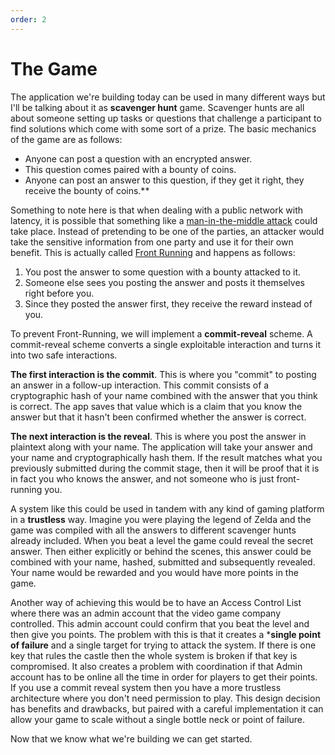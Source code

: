 ```yaml
---
order: 2
---
```


# The Game

The application we're building today can be used in many different ways but I'll be talking about it as **scavenger hunt** game. Scavenger hunts are all about someone setting up tasks or questions that challenge a participant to find solutions which come with some sort of a prize. The basic mechanics of the game are as follows:

* Anyone can post a question with an encrypted answer.
* This question comes paired with a bounty of coins.
*  Anyone can post an answer to this question, if they get it right, they receive the bounty of coins.**


Something to note here is that when dealing with a public network with latency, it is possible that something like a [man-in-the-middle attack](https://en.wikipedia.org/wiki/Man-in-the-middle_attack) could take place. Instead of pretending to be one of the parties, an attacker would take the sensitive information from one party and use it for their own benefit. This is actually called [Front Running](https://en.wikipedia.org/wiki/Front_running) and happens as follows:

1. You post the answer to some question with a bounty attacked to it.
2. Someone else sees you posting the answer and posts it themselves right before you.
3. Since they posted the answer first, they receive the reward instead of you.


To prevent Front-Running, we will implement a **commit-reveal** scheme. A commit-reveal scheme converts a single exploitable interaction and turns it into two safe interactions.

**The first interaction is the commit**. This is where you "commit" to posting an answer in a follow-up interaction. This commit consists of a cryptographic hash of your name combined with the answer that you think is correct. The app saves that value which is a claim that you know the answer but that it hasn't been confirmed whether the answer is correct.

**The next interaction is the reveal**. This is where you post the answer in plaintext along with your name. The application will take your answer and your name and cryptographically hash them. If the result matches what you previously submitted during the commit stage, then it will be proof that it is in fact you who knows the answer, and not someone who is just front-running you.

A system like this could be used in tandem with any kind of gaming platform in a **trustless** way. Imagine you were playing the legend of Zelda and the game was compiled with all the answers to different scavenger hunts already included. When you beat a level the game could reveal the secret answer. Then either explicitly or behind the scenes, this answer could be combined with your name, hashed, submitted and subsequently revealed. Your name would be rewarded and you would have more points in the game.

Another way of achieving this would be to have an Access Control List where there was an admin account that the video game company controlled. This admin account could confirm that you beat the level and then give you points. The problem with this is that it creates a ***single point of failure** and a single target for trying to attack the system. If there is one key that rules the castle then the whole system is broken if that key is compromised. It also creates a problem with coordination if that Admin account has to be online all the time in order for players to get their points. If you use a commit reveal system then you have a more trustless architecture where you don't need permission to play. This design decision has benefits and drawbacks, but paired with a careful implementation it can allow your game to scale without a single bottle neck or point of failure.

Now that we know what we're building we can get started.